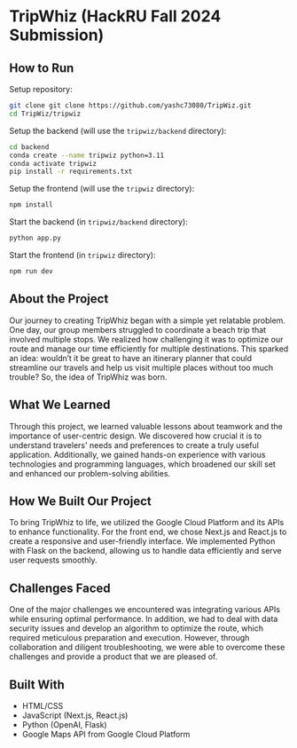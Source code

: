 # TripWhiz (HackRU Fall 2024 Submission)

## How to Run

Setup repository:
```bash
git clone git clone https://github.com/yashc73080/TripWiz.git
cd TripWiz/tripwiz
```

Setup the backend (will use the ```tripwiz/backend``` directory):
```bash
cd backend
conda create --name tripwiz python=3.11
conda activate tripwiz
pip install -r requirements.txt
```

Setup the frontend (will use the ```tripwiz``` directory):
```bash
npm install
```

Start the backend (in ```tripwiz/backend``` directory):
```bash
python app.py
```

Start the frontend (in ```tripwiz``` directory):
```bash
npm run dev
```

## About the Project
Our journey to creating TripWhiz began with a simple yet relatable problem. One day, our group members struggled to coordinate a beach trip that involved multiple stops. We realized how challenging it was to optimize our route and manage our time efficiently for multiple destinations. This sparked an idea: wouldn’t it be great to have an itinerary planner that could streamline our travels and help us visit multiple places without too much trouble? So, the idea of TripWhiz was born.

## What We Learned
Through this project, we learned valuable lessons about teamwork and the importance of user-centric design. We discovered how crucial it is to understand travelers' needs and preferences to create a truly useful application. Additionally, we gained hands-on experience with various technologies and programming languages, which broadened our skill set and enhanced our problem-solving abilities.

## How We Built Our Project
To bring TripWhiz to life, we utilized the Google Cloud Platform and its APIs to enhance functionality. For the front end, we chose Next.js and React.js to create a responsive and user-friendly interface. We implemented Python with Flask on the backend, allowing us to handle data efficiently and serve user requests smoothly.

## Challenges Faced
One of the major challenges we encountered was integrating various APIs while ensuring optimal performance. In addition, we had to deal with data security issues and develop an algorithm to optimize the route, which required meticulous preparation and execution. However, through collaboration and diligent troubleshooting, we were able to overcome these challenges and provide a product that we are pleased of.

## Built With
- HTML/CSS
- JavaScript (Next.js, React.js)
- Python (OpenAI, Flask)
- Google Maps API from Google Cloud Platform
